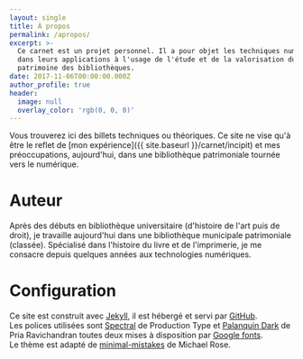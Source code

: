 ```yaml
---
layout: single
title: À propos
permalink: /apropos/
excerpt: >-
  Ce carnet est un projet personnel. Il a pour objet les techniques numériques
  dans leurs applications à l'usage de l'étude et de la valorisation du
  patrimoine des bibliothèques.
date: 2017-11-06T00:00:00.000Z
author_profile: true
header:
  image: null
  overlay_color: 'rgb(0, 0, 0)'
---
```


Vous trouverez ici des billets techniques ou théoriques. Ce site ne vise qu'à être le reflet de [mon expérience]({{ site.baseurl }}/carnet/incipit) et mes préoccupations, aujourd'hui, dans une bibliothèque patrimoniale tournée vers le numérique.

# Auteur

Après des débuts en bibliothèque universitaire (d'histoire de l'art puis de droit), je travaille aujourd'hui dans une bibliothèque municipale patrimoniale (classée). Spécialisé dans l'histoire du livre et de l'imprimerie, je me consacre depuis quelques années aux technologies numériques.

# Configuration

Ce site est construit avec [Jekyll](https://jekyllrb.com), il est hébergé et servi par [GitHub](https://github.com).<br>
Les polices utilisées sont [Spectral](https://fonts.google.com/specimen/Spectral) de Production Type et [Palanquin Dark](https://fonts.google.com/specimen/Palanquin+Dark) de Pria Ravichandran toutes deux mises à disposition par [Google fonts](https://fonts.google.com/).<br>
Le thème est adapté de [minimal-mistakes](https://github.com/mmistakes/minimal-mistakes) de Michael Rose.
